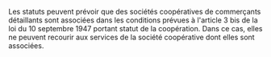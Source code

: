   
Les statuts peuvent prévoir que des sociétés coopératives de commerçants détaillants sont associées dans les conditions prévues à l'article 3 bis de la loi du 10 septembre 1947 portant statut de la coopération. Dans ce cas, elles ne peuvent recourir aux services de la société coopérative dont elles sont associées.  

  
